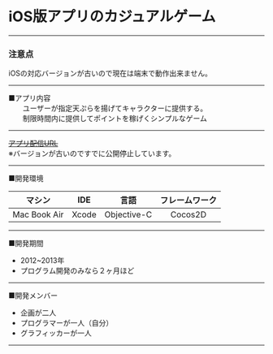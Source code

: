 # iOS版アプリのカジュアルゲーム
  
---

### <span style="color=red">注意点</span>
  <p>iOSの対応バージョンが古いので現在は端末で動作出来ません。</p>
  
---
  
<p>
■アプリ内容<br>
　　ユーザーが指定天ぷらを揚げてキャラクターに提供する。<br>
　　制限時間内に提供してポイントを稼げくシンプルなゲーム<br>
</p>

---


~~[アプリ配信URL](https://itunes.apple.com/jp/app/sumaho-tianpura-sumahotoo/id701997075?mt=8)~~<br>
※バージョンが古いのですでに公開停止しています。
  
---
 
■開発環境<br>

|マシン|IDE|言語|フレームワーク|
|:----:|:----:|:----:|:----:|
|Mac Book Air|Xcode|Objective-C|Cocos2D|

--- 

■開発期間<br>
<ul>
<li>2012~2013年</li>
<li>プログラム開発のみなら２ヶ月ほど</li>
</ul>

---

■開発メンバー<br>
<ul>
<li>企画が二人</li>
<li>プログラマーが一人（自分）</li>
<li>グラフィッカーが一人</li>
</ul>

---
